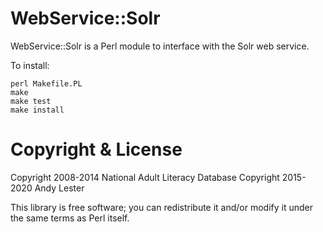 # WebService::Solr

WebService::Solr is a Perl module to interface with the Solr web service.

To install:

    perl Makefile.PL
    make
    make test
    make install

# Copyright & License

Copyright 2008-2014 National Adult Literacy Database
Copyright 2015-2020 Andy Lester

This library is free software; you can redistribute it and/or modify
it under the same terms as Perl itself.
